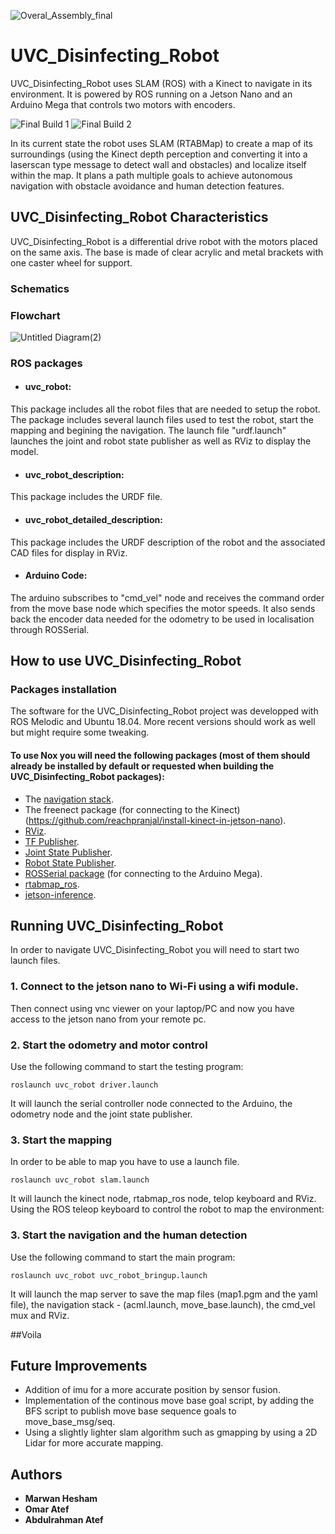 ![Overal_Assembly_final](https://user-images.githubusercontent.com/66640498/122592372-77ca8480-d064-11eb-92e4-73c81285a090.png)

# UVC_Disinfecting_Robot
UVC_Disinfecting_Robot uses SLAM (ROS) with a Kinect to navigate in its environment. It is powered by ROS running on a Jetson Nano and an Arduino Mega that controls two motors with encoders.

![Final Build 1](https://user-images.githubusercontent.com/66640498/122592402-831db000-d064-11eb-8259-1b3da87b9ee6.JPG)
![Final Build 2](https://user-images.githubusercontent.com/66640498/122592425-8add5480-d064-11eb-9f4d-f62cdabb0d76.jpg)


In its current state the robot uses SLAM (RTABMap) to create a map of its surroundings (using the Kinect depth perception and converting it into a laserscan type message to detect wall and obstacles) and localize itself within the map. It plans a path multiple goals to achieve autonomous navigation with obstacle avoidance and human detection features.

## UVC_Disinfecting_Robot Characteristics
UVC_Disinfecting_Robot is a differential drive robot with the motors placed on the same axis. The base is made of clear acrylic and metal brackets with one caster wheel for support.
### Schematics



### Flowchart

![Untitled Diagram(2)](https://user-images.githubusercontent.com/66640498/122596878-d09d1b80-d06a-11eb-817a-0f1152b83495.png)


### ROS packages
* #### uvc_robot:
This package includes all the robot files that are needed to setup the robot. The package includes several launch files used to test the robot, start the mapping and begining the navigation. The launch file "urdf.launch" launches the joint and robot state publisher as well as RViz to display the model.
* #### uvc_robot_description:
This package includes the URDF file.
* #### uvc_robot_detailed_description:
This package includes the URDF description of the robot and the associated CAD files for display in RViz.
* #### Arduino Code:
The arduino subscribes to "cmd_vel" node and receives the command order from the move base node which specifies the motor speeds. It also sends back the encoder data needed for the odometry to be used in localisation through ROSSerial.

## How to use UVC_Disinfecting_Robot
### Packages installation
The software for the UVC_Disinfecting_Robot project was developped with ROS Melodic and Ubuntu 18.04. More recent versions should work as well but might require some tweaking.

#### To use Nox you will need the following packages (most of them should already be installed by default or requested when building the UVC_Disinfecting_Robot packages):
* The [navigation stack](https://wiki.ros.org/navigation).
* The freenect package (for connecting to the Kinect)(https://github.com/reachpranjal/install-kinect-in-jetson-nano).
* [RViz](http://wiki.ros.org/rviz).
* [TF Publisher](http://wiki.ros.org/tf).
* [Joint State Publisher](http://wiki.ros.org/joint_state_publisher). 
* [Robot State Publisher](http://wiki.ros.org/robot_state_publisher).
* [ROSSerial package](http://wiki.ros.org/rosserial) (for connecting to the Arduino Mega).
* [rtabmap_ros](https://wiki.ros.org/rtabmap_ros).
* [jetson-inference](https://github.com/dusty-nv/jetson-inference).

## Running UVC_Disinfecting_Robot

In order to navigate UVC_Disinfecting_Robot you will need to start two launch files.
### 1. Connect to the jetson nano to Wi-Fi using a wifi module.
Then connect using vnc viewer on your laptop/PC and now you have access to the jetson nano from your remote pc.

### 2. Start the odometry and motor control
Use the following command to start the testing program:

`roslaunch uvc_robot driver.launch`

It will launch the serial controller node connected to the Arduino, the odometry node and the joint state publisher.

### 3. Start the mapping
In order to be able to map you have to use a launch file.

`roslaunch uvc_robot slam.launch`

It will launch the kinect node, rtabmap_ros node, telop keyboard and RViz. Using the ROS teleop keyboard to control the robot to map the environment:

### 3. Start the navigation and the human detection
Use the following command to start the main program:

`roslaunch uvc_robot uvc_robot_bringup.launch`

It will launch the map server to save the map files (map1.pgm and the yaml file), the navigation stack - (acml.launch, move_base.launch), the cmd_vel mux and RViz.

##Voila 

## Future Improvements

* Addition of imu for a more accurate position by sensor fusion.
* Implementation of the continous move base goal script, by adding the BFS script to publish move base sequence goals to move_base_msg/seq.
* Using a slightly lighter slam algorithm such as gmapping by using a 2D Lidar for more accurate mapping.

## Authors

* **Marwan Hesham** 
* **Omar Atef** 
* **Abdulrahman Atef** 
